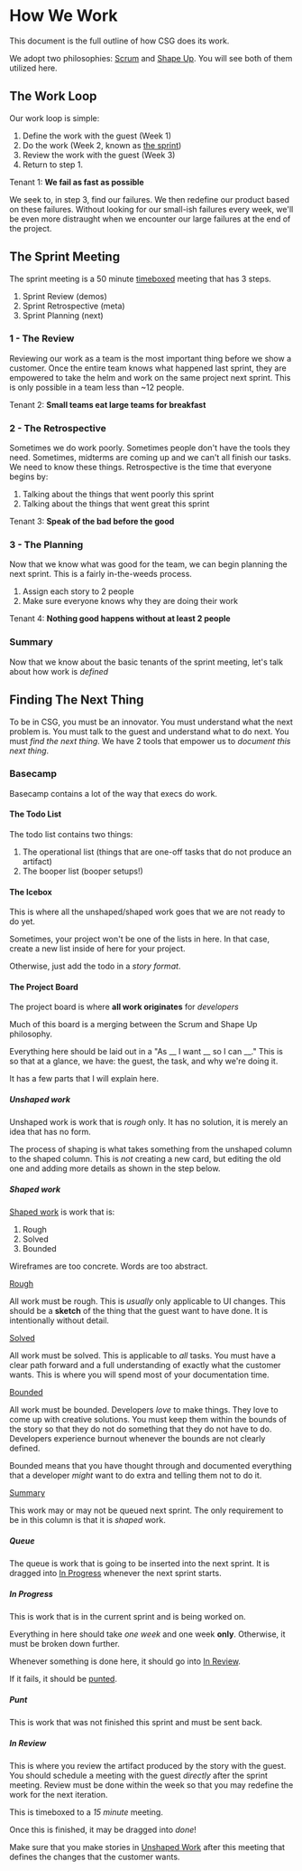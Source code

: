 # How We Work

This document is the full outline of how CSG does its work.

We adopt two philosophies: [Scrum](https://scrumguides.org/scrum-guide.html) and [Shape Up](https://basecamp.com/shapeup). You will see both of them utilized here.

## The Work Loop

Our work loop is simple:

1. Define the work with the guest (Week 1)
2. Do the work (Week 2, known as [the sprint](https://scrumguides.org/scrum-guide.html#the-sprint))
3. Review the work with the guest (Week 3)
4. Return to step 1.

Tenant 1: **We fail as fast as possible**

We seek to, in step 3, find our failures. We then redefine our product based on these failures. Without looking for our small-ish failures every week, we'll be even more distraught when we encounter our large failures at the end of the project.

## The Sprint Meeting

The sprint meeting is a 50 minute [timeboxed](https://en.wikipedia.org/wiki/Timeboxing) meeting that has 3 steps.

1. Sprint Review (demos)
2. Sprint Retrospective (meta)
3. Sprint Planning (next)

### 1 - The Review

Reviewing our work as a team is the most important thing before we show a customer. Once the entire team knows what happened last sprint, they are empowered to take the helm and work on the same project next sprint. This is only possible in a team less than ~12 people.

Tenant 2: **Small teams eat large teams for breakfast**

### 2 - The Retrospective

Sometimes we do work poorly. Sometimes people don't have the tools they need. Sometimes, midterms are coming up and we can't all finish our tasks. We need to know these things. Retrospective is the time that everyone begins by:

1. Talking about the things that went poorly this sprint
2. Talking about the things that went great this sprint

Tenant 3: **Speak of the bad before the good**

### 3 - The Planning

Now that we know what was good for the team, we can begin planning the next sprint. This is a fairly in-the-weeds process.

1. Assign each story to 2 people
2. Make sure everyone knows why they are doing their work

Tenant 4: **Nothing good happens without at least 2 people**

### Summary

Now that we know about the basic tenants of the sprint meeting, let's talk about how work is *defined*

## Finding The Next Thing

To be in CSG, you must be an innovator. You must understand what the next problem is. You must talk to the guest and understand what to do next. You must *find the next thing*. We have 2 tools that empower us to *document this next thing*.

### Basecamp

Basecamp contains a lot of the way that execs do work.

#### The Todo List

The todo list contains two things:

1. The operational list (things that are one-off tasks that do not produce an artifact)
2. The booper list (booper setups!)

#### The Icebox

This is where all the unshaped/shaped work goes that we are not ready to do yet. 

Sometimes, your project won't be one of the lists in here. In that case, create a new list inside of here for your project.

Otherwise, just add the todo in a *story format*.

#### The Project Board

The project board is where **all work originates** for *developers*

Much of this board is a merging between the Scrum and Shape Up philosophy.

Everything here should be laid out in a "As __ I want __ so I can __." This is so that at a glance, we have: the guest, the task, and why we're doing it.

It has a few parts that I will explain here.

##### Unshaped work

Unshaped work is work that is *rough* only. It has no solution, it is merely an idea that has no form.

The process of shaping is what takes something from the unshaped column to the shaped column. This is *not* creating a new card, but editing the old one and adding more details as shown in the step below.

##### Shaped work

[Shaped work](https://basecamp.com/shapeup/1.1-chapter-02) is work that is:

1. Rough
2. Solved
3. Bounded

Wireframes are too concrete. Words are too abstract.

<ins>Rough</ins>

All work must be rough. This is *usually* only applicable to UI changes. This should be a **sketch** of the thing that the guest want to have done. It is intentionally without detail.

<ins>Solved</ins>

All work must be solved. This is applicable to *all* tasks. You must have a clear path forward and a full understanding of exactly what the customer wants. This is where you will spend most of your documentation time.

<ins>Bounded</ins>

All work must be bounded. Developers *love* to make things. They love to come up with creative solutions. You must keep them within the bounds of the story so that they do not do something that they do not have to do. Developers experience burnout whenever the bounds are not clearly defined.

Bounded means that you have thought through and documented everything that a developer *might* want to do extra and telling them not to do it.

<ins>Summary</ins>

This work may or may not be queued next sprint. The only requirement to be in this column is that it is *shaped* work.

##### Queue

The queue is work that is going to be inserted into the next sprint. It is dragged into [In Progress](#in-progress) whenever the next sprint starts.

##### In Progress

This is work that is in the current sprint and is being worked on.

Everything in here should take *one week* and one week **only**. Otherwise, it must be broken down further.

Whenever something is done here, it should go into [In Review](#in-review).

If it fails, it should be [punted](#punt).

##### Punt

This is work that was not finished this sprint and must be sent back.

##### In Review

This is where you review the artifact produced by the story with the guest. You should schedule a meeting with the guest *directly* after the sprint meeting. Review must be done within the week so that you may redefine the work for the next iteration.

This is timeboxed to a *15 minute* meeting.

Once this is finished, it may be dragged into *done*!

Make sure that you make stories in [Unshaped Work](#unshaped-work) after this meeting that defines the changes that the customer wants.